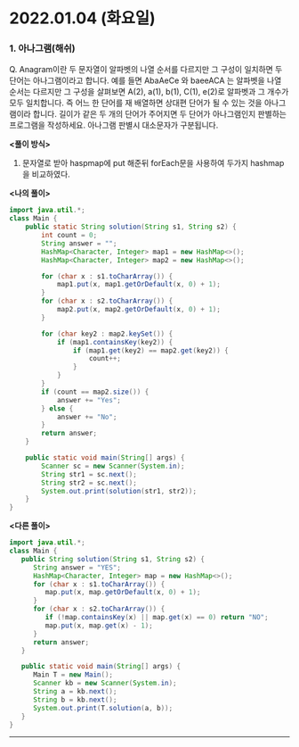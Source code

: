 # 2022.01.04 (화요일)
### **1. 아나그램(해쉬)**

Q. Anagram이란 두 문자열이 알파벳의 나열 순서를 다르지만 그 구성이 일치하면 두 단어는 아나그램이라고 합니다.
   예를 들면 AbaAeCe 와 baeeACA 는 알파벳을 나열 순서는 다르지만 그 구성을 살펴보면 A(2), a(1), b(1), C(1), e(2)로 알파벳과 그 개수가 모두 일치합니다.
   즉 어느 한 단어를 재 배열하면 상대편 단어가 될 수 있는 것을 아나그램이라 합니다.
   길이가 같은 두 개의 단어가 주어지면 두 단어가 아나그램인지 판별하는 프로그램을 작성하세요.
   아나그램 판별시 대소문자가 구분됩니다.


**<풀이 방식>**
1. 문자열로 받아 haspmap에 put 해준뒤 forEach문을 사용하여 
   두가지 hashmap을 비교하였다.
   

**<나의 풀이>**
```java
import java.util.*;
class Main {
    public static String solution(String s1, String s2) {
        int count = 0;
        String answer = "";
        HashMap<Character, Integer> map1 = new HashMap<>();
        HashMap<Character, Integer> map2 = new HashMap<>();

        for (char x : s1.toCharArray()) {
            map1.put(x, map1.getOrDefault(x, 0) + 1);
        }
        for (char x : s2.toCharArray()) {
            map2.put(x, map2.getOrDefault(x, 0) + 1);
        }

        for (char key2 : map2.keySet()) {
            if (map1.containsKey(key2)) {
                if (map1.get(key2) == map2.get(key2)) {
                    count++;
                }
            }
        }
        if (count == map2.size()) {
            answer += "Yes";
        } else {
            answer += "No";
        }
        return answer;
    }

    public static void main(String[] args) {
        Scanner sc = new Scanner(System.in);
        String str1 = sc.next();
        String str2 = sc.next();
        System.out.print(solution(str1, str2));
    }
}
```
**<다른 풀이>**
```java
import java.util.*;
class Main {
   public String solution(String s1, String s2) {
      String answer = "YES";
      HashMap<Character, Integer> map = new HashMap<>();
      for (char x : s1.toCharArray()) {
         map.put(x, map.getOrDefault(x, 0) + 1);
      }
      for (char x : s2.toCharArray()) {
         if (!map.containsKey(x) || map.get(x) == 0) return "NO";
         map.put(x, map.get(x) - 1);
      }
      return answer;
   }

   public static void main(String[] args) {
      Main T = new Main();
      Scanner kb = new Scanner(System.in);
      String a = kb.next();
      String b = kb.next();
      System.out.print(T.solution(a, b));
   }
}
```

---